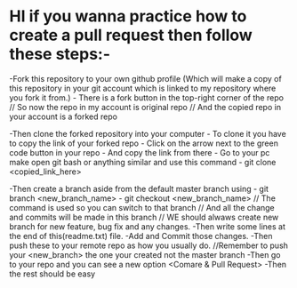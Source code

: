 #  HI if you wanna practice how to create a pull request then follow these steps:- 

-Fork this repository to your own github profile 
  (Which will make a copy of this repository in your git account
  which is linked to my repository where you fork it from.)
    - There is a fork button in the top-right corner of the repo
    // So now the repo in my account is original repo
    // And the copied repo in your account is a forked repo

-Then clone the forked repository into your computer
    - To clone it you have to copy the link of your forked repo 
        - Click on the arrow next to the green code button in your repo
        - And copy the link from there
    - Go to your pc make open git bash or anything similar and use this command
    - git clone <copied_link_here>

-Then create a branch aside from the default master branch using
    - git branch <new_branch_name>
    - git checkout <new_branch_name>
    // The <git checkout> command is used so you can switch to that branch
    // And all the change and commits will be made in this branch
    // WE should alwaws create new branch for new feature, bug fix and any changes.
-Then write some lines at the end of this(readme.txt) file.
-Add and Commit those changes.
-Then push these to your remote repo as how you usually do.
//Remember to push your <new_branch> the one your created not the master branch
-Then go to your repo and you can see a new option <Comare & Pull Request>
-Then the rest should be easy
